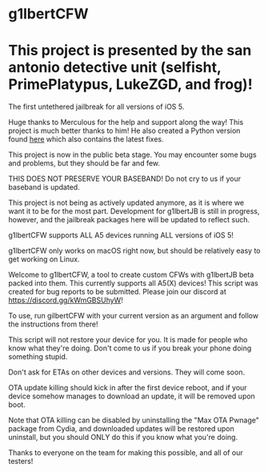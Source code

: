 # g1lbertCFW
# This project is presented by the san antonio detective unit (selfisht, PrimePlatypus, LukeZGD, and frog)!

The first untethered jailbreak for all versions of iOS 5.

Huge thanks to Merculous for the help and support along the way! This project is much better thanks to him!
He also created a Python version found <a href="https://github.com/eatingurtoes/g1lbertCFW/tree/Python">here</a> which also contains the latest
fixes.

This project is now in the public beta stage. You may encounter some bugs and problems, but they should be far and few.

THIS DOES NOT PRESERVE YOUR BASEBAND! Do not cry to us if your baseband is updated.

This project is not being as actively updated anymore, as it is where we want it to be for the most part. Development for g1lbertJB is still in progress, however, and the jailbreak packages here will be updated to reflect such.

g1lbertCFW supports ALL A5 devices running ALL versions of iOS 5!

g1lbertCFW only works on macOS right now, but should be relatively easy to get working on Linux.

Welcome to g1lbertCFW, a tool to create custom CFWs with g1lbertJB beta packed into them. This currently supports all A5(X) devices!
This script was created for bug reports to be submitted. Please join our discord at https://discord.gg/kWmGBSUhyW!

To use, run gilbertCFW with your current version as an argument and follow the instructions from there!

This script will not restore your device for you. It is made for people who know what they're doing. Don't come to us if you break your phone doing something stupid.

Don't ask for ETAs on other devices and versions. They will come soon.

OTA update killing should kick in after the first device reboot, and if your device somehow manages to download an update, it will be removed upon boot.

Note that OTA killing can be disabled by uninstalling the "Max OTA Pwnage" package from Cydia, and downloaded updates will be restored upon uninstall, but you should ONLY do this if you know what you're doing. 

Thanks to everyone on the team for making this possible, and all of our testers!
